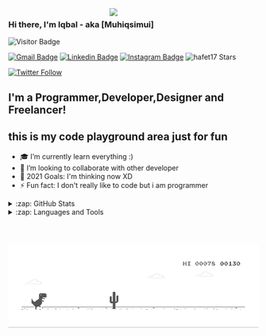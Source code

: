 <!--<img width="100px" align="right" src="https://d17ivq9b7rppb3.cloudfront.net/small/avatar/201811282015275c7129691fc4fa30518f6deea3fb9487.PNG"/>-->
<!-- <img width="300px" align="right" src="https://i.pinimg.com/564x/24/1d/36/241d368387f32bef7900367688294381.jpg"/> -->
<img width="300px" align="right" src="https://i.pinimg.com/236x/06/00/ed/0600ede427158843dd4a83e675b6ed26.jpg"/>
    
### Hi there, I'm Iqbal - aka [Muhiqsimui]

![Visitor Badge](https://visitor-badge.laobi.icu/badge?page_id=muhiqsimui.muhiqsimui)

[![Gmail Badge](https://img.shields.io/badge/-Gmail-white?style=plastic&logo=Gmail&link=mailto:muhiqsimui@gmail.com)](mailto:muhiqsimui@gmail.com)
[![Linkedin Badge](https://img.shields.io/badge/-LinkedIn-blue?style=plastic&logo=Linkedin&link=https://id.linkedin.com/in/muhiqsimui)](https://id.linkedin.com/in/muhiqsimui) 
[![Instagram Badge](https://img.shields.io/badge/-Instagram-white?style=plastic&logo=instagram&link=https://www.instagram.com/muhiqsimui/)](https://www.instagram.com/muhiqsimui/)
![hafet17 Stars](https://img.shields.io/github/stars/muhiqsimui?affiliations=OWNER&style=social)

[![Twitter Follow](https://img.shields.io/twitter/follow/muhiqsimui?color=1DA1F2&logo=twitter&style=for-the-badge)](https://twitter.com/intent/follow?original_referer=https%3A%2F%2Fgithub.com%2Fmuhiqsimui&screen_name=muhiqsimui)
 

## I'm a Programmer,Developer,Designer and Freelancer!



## this is my code playground area just for fun

- 🎓 I’m currently learn everything :)
- 👯 I’m looking to collaborate with other developer
- 🥅 2021 Goals: I'm thinking now XD
- ⚡ Fun fact: I don't really like to code but i am programmer



<details>
  <summary>:zap: GitHub Stats</summary>
 
## Stat Github

<p><a href="https://github.com/ryo-ma/github-profile-trophy"><img src="https://github-profile-trophy.vercel.app/?username=muhiqsimui" alt="zs-id" /></a></p>

[![Github Stats](https://github-readme-stats.vercel.app/api?username=muhiqsimui&theme=cobalt&show_icons=true)](https://github.com/muhiqsimui)
![Top Langs](https://github-readme-stats.vercel.app/api/top-langs/?username=muhiqsimui&hide=TeX&layout=compact&theme=cobalt)
</details>

<details>
   <summary>:zap: Languages and Tools</summary>
 
<img align="left" alt="Python" width="26px" src="https://raw.githubusercontent.com/github/explore/80688e429a7d4ef2fca1e82350fe8e3517d3494d/topics/python/python.png" />
<img align="left" alt="Java" width="26px" src="https://raw.githubusercontent.com/github/explore/80688e429a7d4ef2fca1e82350fe8e3517d3494d/topics/java/java.png" />
<img align="left" alt="HTML5" width="26px" src="https://raw.githubusercontent.com/github/explore/80688e429a7d4ef2fca1e82350fe8e3517d3494d/topics/html/html.png" />
<img align="left" alt="CSS3" width="26px" src="https://raw.githubusercontent.com/github/explore/80688e429a7d4ef2fca1e82350fe8e3517d3494d/topics/css/css.png" />
<img align="left" alt="JavaScript" width="26px" src="https://raw.githubusercontent.com/github/explore/80688e429a7d4ef2fca1e82350fe8e3517d3494d/topics/javascript/javascript.png" />
<img align="left" alt="SQL" width="26px" src="https://raw.githubusercontent.com/github/explore/80688e429a7d4ef2fca1e82350fe8e3517d3494d/topics/sql/sql.png" />
<img align="left" alt="MySQL" width="26px" src="https://raw.githubusercontent.com/github/explore/80688e429a7d4ef2fca1e82350fe8e3517d3494d/topics/mysql/mysql.png" />
<img align="left" alt="C++" width="26px" src="https://raw.githubusercontent.com/github/explore/80688e429a7d4ef2fca1e82350fe8e3517d3494d/topics/cpp/cpp.png" />
<img align="left" alt="Visual Studio Code" width="26px" src="https://raw.githubusercontent.com/github/explore/80688e429a7d4ef2fca1e82350fe8e3517d3494d/topics/visual-studio-code/visual-studio-code.png" />
<img align="left" alt="Git" width="26px" src="https://raw.githubusercontent.com/github/explore/80688e429a7d4ef2fca1e82350fe8e3517d3494d/topics/git/git.png" />
<img align="left" alt="Terminal" width="26px" src="https://raw.githubusercontent.com/github/explore/80688e429a7d4ef2fca1e82350fe8e3517d3494d/topics/terminal/terminal.png" />
<img align="left" alt="Unity" width="26px" src="https://raw.githubusercontent.com/github/explore/80688e429a7d4ef2fca1e82350fe8e3517d3494d/topics/unity/unity.png" />
<img align="left" alt="GitHub" width="26px" src="https://raw.githubusercontent.com/github/explore/78df643247d429f6cc873026c0622819ad797942/topics/github/github.png" />
</details>
<br />
<br />

<h3 align="center">
 <img src="https://raw.githubusercontent.com/praveenscience/praveenscience/master/dino.gif" />
<!--  <img src="https://github.com/muhiqsimui/muhiqsimui/raw/main/assets/IMG_20190523_134806.jpg" width="100"> -->
 
</h3>

